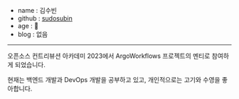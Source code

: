 - name : 김수빈
- github : [sudosubin](https://github.com/sudosubin)
- age : 🔐
- blog : 없음

---
오픈소스 컨트리뷰션 아카데미 2023에서 ArgoWorkflows 프로젝트의 멘티로 참여하게 되었습니다.

현재는 백엔드 개발과 DevOps 개발을 공부하고 있고, 개인적으로는 고기와 수영을 좋아합니다.

